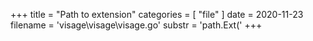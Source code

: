 +++
title = "Path to extension"
categories = [ "file" ]
date = 2020-11-23
filename = 'visage\visage\visage.go'
substr = 'path.Ext('
+++
